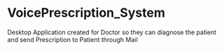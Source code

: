 # VoicePrescription_System
Desktop Application created for Doctor so they can diagnose the patient and send  Prescription to Patient through Mail
